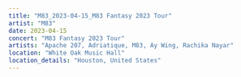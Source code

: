 ```yaml
---
title: "M83_2023-04-15_M83 Fantasy 2023 Tour"
artist: "M83"
date: 2023-04-15
concert: "M83 Fantasy 2023 Tour"
artists: "Apache 207, Adriatique, M83, Ay Wing, Rachika Nayar"
location: "White Oak Music Hall"
location_details: "Houston, United States"
---
```

